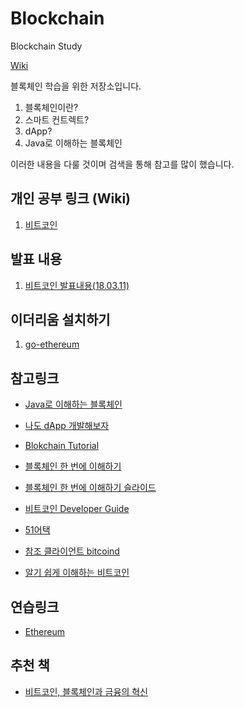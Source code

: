 # Blockchain

Blockchain Study

[Wiki](https://github.com/KimHunJin/Blockchain/wiki)

블록체인 학습을 위한 저장소입니다. 

1. 블록체인이란?
2. 스마트 컨트렉트?
3. dApp?
4. Java로 이해하는 블록체인

이러한 내용을 다룰 것이며 검색을 통해 참고를 많이 했습니다.

## 개인 공부 링크 (Wiki)
1. [비트코인](https://github.com/KimHunJin/Blockchain/wiki/%EB%B9%84%ED%8A%B8%EC%BD%94%EC%9D%B8)

## 발표 내용
1. [비트코인 발표내용(18.03.11)](https://www.slideshare.net/ssuser858e07/bitcoin-presentation-90293926)

## 이더리움 설치하기
1. [go-ethereum](https://github.com/ethereum/go-ethereum)
## 참고링크

* [Java로 이해하는 블록체인](http://guruble.com/java-%EC%BD%94%EB%93%9C%EB%A1%9C-%EC%9D%B4%ED%95%B4%ED%95%98%EB%8A%94-%EB%B8%94%EB%A1%9D%EC%B2%B4%EC%9D%B8blockchain/)

* [나도 dApp 개발해보자](http://www.chaintalk.io/archive/lecture/1)

* [Blokchain Tutorial](https://www.edureka.co/blog/blockchain-tutorial/)

* [블록체인 한 번에 이해하기](http://homoefficio.github.io/2017/11/19/%EB%B8%94%EB%A1%9D%EC%B2%B4%EC%9D%B8-%ED%95%9C-%EB%B2%88%EC%97%90-%EC%9D%B4%ED%95%B4%ED%95%98%EA%B8%B0/)
* [블록체인 한 번에 이해하기 슬라이드](https://www.slideshare.net/hanmomhanda/ss-82430766)

* [비트코인 Developer Guide](https://bitcoin.org/en/developer-guide#proof-of-work)

* [51어택](https://ethereum.stackexchange.com/questions/545/security-measures-to-overcome-51-attack)

* [참조 클라이언트 bitcoind](https://en.bitcoin.it/wiki/Bitcoind#cite_note-1)

* [알기 쉽게 이해하는 비트코인](http://www.leejungmin.org/post/2017/05/30/mastering-bitcoin/)

## 연습링크

* [Ethereum](https://ethereum.github.io/browser-solidity/#optimize=false&version=soljson-v0.4.20+commit.3155dd80.js)


## 추천 책
* [비트코인, 블록체인과 금융의 혁신](http://www.aladin.co.kr/shop/wproduct.aspx?ItemId=68407419)
